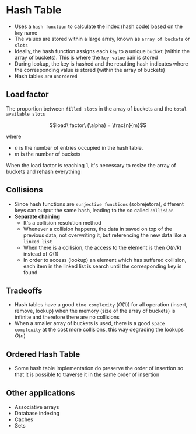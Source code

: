 # Hash Table

- Uses a `hash function` to calculate the index (hash code) based on the `key` name
- The values are stored within a large array, known as `array of buckets` or `slots`
- Ideally, the hash function assigns each `key` to a unique `bucket` (within the array of buckets). This is where the `key-value` pair is stored
- During lookup, the key is hashed and the resulting hash indicates where the corresponding value is stored (within the array of buckets)
- Hash tables are `unordered`

## Load factor

The proportion between `filled slots` in the array of buckets and the `total available slots`

$$load\ factor\ (\alpha) = \frac{n}{m}$$

where

- $n$ is the number of entries occupied in the hash table.
- $m$ is the number of buckets

When the load factor is reaching 1, it's necessary to resize the array of buckets and rehash everything

## Collisions

- Since hash functions are `surjective functions` (sobrejetora), different keys can output the same hash, leading to the so called `collision`
- **Separate chaining**
  - It's a collision resolution method
  - Whenever a collision happens, the data in saved on top of the previous data, not overwriting it, but referencing the new data like a `linked list`
  - When there is a collision, the access to the element is then $O(n/k)$ instead of $O(1)$
  - In order to access (lookup) an element which has suffered collision, each item in the linked list is search until the corresponding key is found

## Tradeoffs

- Hash tables have a good `time complexity` ($O(1)$) for all operation (insert, remove, lookup) when the memory (size of the array of buckets) is infinite and therefore there are no collisions
- When a smaller array of buckets is used, there is a good `space complexity` at the cost more collisions, this way degrading the lookups $O(n)$

## Ordered Hash Table

- Some hash table implementation do preserve the order of insertion so that it is possible to traverse it in the same order of insertion

## Other applications

- Associative arrays
- Database indexing
- Caches
- Sets
